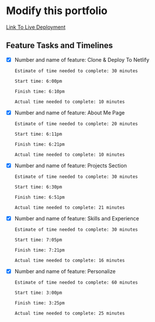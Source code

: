 # Modify this portfolio

[Link To Live Deployment](https://www.jbrockdev.com/)


## Feature Tasks and Timelines

- [x] Number and name of feature: Clone & Deploy To Netlify

      Estimate of time needed to complete: 30 minutes

      Start time: 6:00pm

      Finish time: 6:10pm

      Actual time needed to complete: 10 minutes

- [x] Number and name of feature: About Me Page

      Estimate of time needed to complete: 20 minutes

      Start time: 6:11pm

      Finish time: 6:21pm

      Actual time needed to complete: 10 minutes

- [x] Number and name of feature: Projects Section

      Estimate of time needed to complete: 30 minutes

      Start time: 6:30pm

      Finish time: 6:51pm

      Actual time needed to complete: 21 minutes
  
- [x] Number and name of feature: Skills and Experience

      Estimate of time needed to complete: 30 minutes

      Start time: 7:05pm

      Finish time: 7:21pm

      Actual time needed to complete: 16 minutes

- [x] Number and name of feature: Personalize

      Estimate of time needed to complete: 60 minutes

      Start time: 3:00pm

      Finish time: 3:25pm

      Actual time needed to complete: 25 minutes
